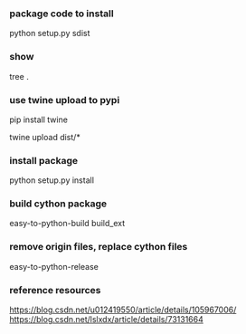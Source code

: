 ### package code to install
python setup.py sdist
### show
tree .

###  use twine upload to pypi
pip install twine  

twine upload dist/*

### install package
python setup.py install
### build cython package
easy-to-python-build build_ext
### remove origin files, replace cython files
easy-to-python-release

### reference resources
https://blog.csdn.net/u012419550/article/details/105967006/
https://blog.csdn.net/lslxdx/article/details/73131664